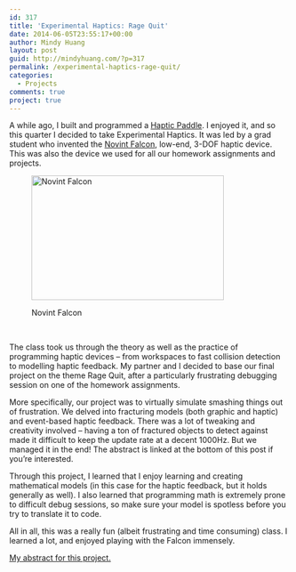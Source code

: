 ```yaml
---
id: 317
title: 'Experimental Haptics: Rage Quit'
date: 2014-06-05T23:55:17+00:00
author: Mindy Huang
layout: post
guid: http://mindyhuang.com/?p=317
permalink: /experimental-haptics-rage-quit/
categories:
  - Projects
comments: true
project: true
---
```

A while ago, I built and programmed a [Haptic Paddle](http://mindyhuang.com/2013/11/14/my-hapkit-journey-assembly/ "My Hapkit Journey – Assembly"). I enjoyed it, and so this quarter I decided to take Experimental Haptics. It was led by a grad student who invented the [Novint Falcon](http://www.novint.com/index.php/novintfalcon "novint falcon"), low-end, 3-DOF haptic device. This was also the device we used for all our homework assignments and projects.

<!--more--><figure style="width: 346px" class="wp-caption aligncenter">

<img src="http://www.novint.com/images/stories/Novint_rendering_full3.jpg" alt="Novint Falcon" width="346" height="224" /><figcaption class="wp-caption-text">Novint Falcon</figcaption></figure> 

&nbsp;

The class took us through the theory as well as the practice of programming haptic devices &#8211; from workspaces to fast collision detection to modelling haptic feedback. My partner and I decided to base our final project on the theme Rage Quit, after a particularly frustrating debugging session on one of the homework assignments.

More specifically, our project was to virtually simulate smashing things out of frustration. We delved into fracturing models (both graphic and haptic) and event-based haptic feedback. There was a lot of tweaking and creativity involved &#8211; having a ton of fractured objects to detect against made it difficult to keep the update rate at a decent 1000Hz. But we managed it in the end! The abstract is linked at the bottom of this post if you&#8217;re interested.

Through this project, I learned that I enjoy learning and creating mathematical models (in this case for the haptic feedback, but it holds generally as well). I also learned that programming math is extremely prone to difficult debug sessions, so make sure your model is spotless before you try to translate it to code.

All in all, this was a really fun (albeit frustrating and time consuming) class. I learned a lot, and enjoyed playing with the Falcon immensely.

[My abstract for this project.](/wp-content/uploads/Abstract_Mindy_Huang_Ben-han_Sung.pdf "Haptics Abstract")